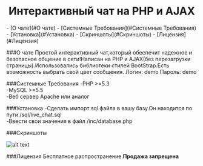 <center><h1>Интерактивный чат на PHP и AJAX</h1></center>
- [О чате](#О чате)
- [Системные Требования](#Системные Требования)
- [Установка](#Установка)
- [Скриншоты](#Скриншоты)
- [Лицензия](#Лицензия)


###О чате
<a>Простой интерактивный чат,который обеспечит надежное и безопасное общение в сети!Написан на PHP и AJAX(без перезагрузки страницы).Использовались библиотеки стилей BootStrap.Есть возможность выбрать свой цвет сообщения.</a>
Логин: demo
Пароль: demo

###Системные Требования
 -PHP >=5.3 <br>
 -MySQL >=5.5 <br>
 -Веб сервер Apache или аналог

###Установка
-Сделать импорт sql файла в вашу базу.Он находится по пути /sql/live_chat.sql <br>
-Ввести свои значения в файл /inc/database.php

###Скриншоты

![alt text](http://cs631820.vk.me/v631820482/1595f/xuPJfJh5Q1U.jpg "ScreenShot")

###Лицензия
Бесплатное распространение.<b>Продажа запрещена</b>
